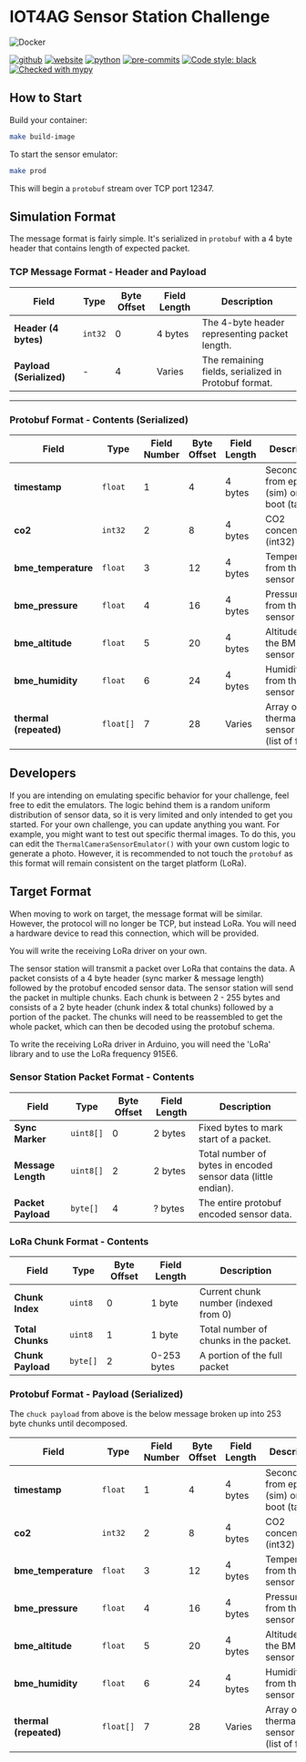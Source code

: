 # IOT4AG Sensor Station Challenge
![Docker](https://img.shields.io/badge/docker-%230db7ed.svg?style=for-the-badge&logo=docker&logoColor=white)

[![github](https://img.shields.io/badge/GitHub-ucmercedrobotics-181717.svg?style=flat&logo=github)](https://github.com/ucmercedrobotics)
[![website](https://img.shields.io/badge/Website-UCMRobotics-5087B2.svg?style=flat&logo=telegram)](https://robotics.ucmerced.edu/)
[![python](https://img.shields.io/badge/Python-3.10.12-3776AB.svg?style=flat&logo=python&logoColor=white)](https://www.python.org)
[![pre-commits](https://img.shields.io/badge/pre--commit-enabled-brightgreen?logo=pre-commit&logoColor=white)](https://github.com/pre-commit/pre-commit)
[![Code style: black](https://img.shields.io/badge/code%20style-black-000000.svg)](https://github.com/psf/black)
[![Checked with mypy](http://www.mypy-lang.org/static/mypy_badge.svg)](http://mypy-lang.org/)
<!-- TODO: work to enable pydocstyle -->
<!-- [![pydocstyle](https://img.shields.io/badge/pydocstyle-enabled-AD4CD3)](http://www.pydocstyle.org/en/stable/) -->

<!-- [![arXiv](https://img.shields.io/badge/arXiv-2409.04653-b31b1b.svg)](https://arxiv.org/abs/2409.04653) -->

## How to Start
Build your container:
```bash
make build-image
```

To start the sensor emulator:
```bash
make prod
```
This will begin a `protobuf` stream over TCP port 12347.

## Simulation Format
The message format is fairly simple. It's serialized in `protobuf` with a 4 byte header that contains length of expected packet.

### TCP Message Format - Header and Payload

| Field                     | Type       | Byte Offset | Field Length | Description                                               |
|---------------------------|------------|-------------|--------------|-----------------------------------------------------------|
| **Header (4 bytes)**       | `int32`    | 0           | 4 bytes      | The 4-byte header representing packet length.             |
| **Payload (Serialized)**   | -          | 4           | Varies       | The remaining fields, serialized in Protobuf format.      |

---

### Protobuf Format - Contents (Serialized)

| Field                     | Type       | Field Number | Byte Offset | Field Length | Description                                               |
|---------------------------|------------|--------------|-------------|--------------|-----------------------------------------------------------|
| **timestamp**              | `float`    | 1            | 4           | 4 bytes      | Seconds from epoch (sim) or from boot (target)           |
| **co2**                    | `int32`    | 2            | 8           | 4 bytes      | CO2 concentration (int32)                                |
| **bme_temperature**        | `float`    | 3            | 12          | 4 bytes      | Temperature from the BME sensor (float)                  |
| **bme_pressure**           | `float`    | 4            | 16          | 4 bytes      | Pressure from the BME sensor (float)                     |
| **bme_altitude**           | `float`    | 5            | 20          | 4 bytes      | Altitude from the BME sensor (float)                     |
| **bme_humidity**           | `float`    | 6            | 24          | 4 bytes      | Humidity from the BME sensor (float)                     |
| **thermal (repeated)**     | `float[]`  | 7            | 28          | Varies       | Array of thermal sensor data (list of floats)            |


## Developers
If you are intending on emulating specific behavior for your challenge, feel free to edit the emulators.
The logic behind them is a random uniform distribution of sensor data, so it is very limited and only intended to get you started.
For your own challenge, you can update anything you want.
For example, you might want to test out specific thermal images.
To do this, you can edit the `ThermalCameraSensorEmulator()` with your own custom logic to generate a photo.
However, it is recommended to not touch the `protobuf` as this format will remain consistent on the target platform (LoRa).

## Target Format
When moving to work on target, the message format will be similar.
However, the protocol will no longer be TCP, but instead LoRa.
You will need a hardware device to read this connection, which will be provided.

You will write the receiving LoRa driver on your own.

The sensor station will transmit a packet over LoRa that contains the data. A packet consists of a 4 byte header (sync marker & message length) followed by 
the protobuf encoded sensor data. The sensor station will send the packet in multiple chunks. Each chunk is between 2 - 255 bytes and consists of a 2 byte 
header (chunk index & total chunks) followed by a portion of the packet. The chunks will need to be reassembled to get the whole packet, which can then be 
decoded using the protobuf schema.

To write the receiving LoRa driver in Arduino, you will need the 'LoRa' library and to use the LoRa frequency 915E6.

### Sensor Station Packet Format - Contents
| Field                     | Type         | Byte Offset | Field Length | Description                                                     |
|---------------------------|--------------|-------------|--------------|-----------------------------------------------------------------|
| **Sync Marker**           | `uint8[]`    | 0           | 2 bytes       | Fixed bytes to mark start of a packet.                         |
| **Message Length**        | `uint8[]`    | 2           | 2 bytes       | Total number of bytes in encoded sensor data (little endian).  |
| **Packet Payload**        | `byte[]`     | 4           | ? bytes       | The entire protobuf encoded sensor data.                       |


### LoRa Chunk Format - Contents
| Field                     | Type         | Byte Offset | Field Length | Description                                               |
|---------------------------|--------------|-------------|--------------|-----------------------------------------------------------|
| **Chunk Index**           | `uint8`      | 0           | 1 byte       | Current chunk number (indexed from 0)                     |
| **Total Chunks**          | `uint8`      | 1           | 1 byte       | Total number of chunks in the packet.                     |
| **Chunk Payload**         | `byte[]`     | 2           | 0-253 bytes  | A portion of the full packet                              |

### Protobuf Format - Payload (Serialized)
The `chuck payload` from above is the below message broken up into 253 byte chunks until decomposed.

| Field                     | Type       | Field Number | Byte Offset | Field Length | Description                                               |
|---------------------------|------------|--------------|-------------|--------------|-----------------------------------------------------------|
| **timestamp**              | `float`    | 1            | 4           | 4 bytes      | Seconds from epoch (sim) or from boot (target)           |
| **co2**                    | `int32`    | 2            | 8           | 4 bytes      | CO2 concentration (int32)                                |
| **bme_temperature**        | `float`    | 3            | 12          | 4 bytes      | Temperature from the BME sensor (float)                  |
| **bme_pressure**           | `float`    | 4            | 16          | 4 bytes      | Pressure from the BME sensor (float)                     |
| **bme_altitude**           | `float`    | 5            | 20          | 4 bytes      | Altitude from the BME sensor (float)                     |
| **bme_humidity**           | `float`    | 6            | 24          | 4 bytes      | Humidity from the BME sensor (float)                     |
| **thermal (repeated)**     | `float[]`  | 7            | 28          | Varies       | Array of thermal sensor data (list of floats)            |
